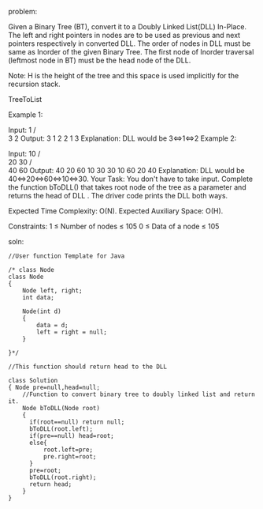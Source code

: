 problem:

Given a Binary Tree (BT), convert it to a Doubly Linked List(DLL) In-Place. The left and right pointers in nodes are to be used as previous and next pointers respectively in converted DLL. The order of nodes in DLL must be same as Inorder of the given Binary Tree. The first node of Inorder traversal (leftmost node in BT) must be the head node of the DLL.

Note: H is the height of the tree and this space is used implicitly for the recursion stack.
 

TreeToList

Example 1:

Input:
      1
    /  \
   3    2
Output:
3 1 2 
2 1 3 
Explanation: DLL would be 3<=>1<=>2
Example 2:

Input:
       10
      /   \
     20   30
   /   \
  40   60
Output:
40 20 60 10 30 
30 10 60 20 40
Explanation:  DLL would be 
40<=>20<=>60<=>10<=>30.
Your Task:
You don't have to take input. Complete the function bToDLL() that takes root node of the tree as a parameter and returns the head of DLL . The driver code prints the DLL both ways.

Expected Time Complexity: O(N).
Expected Auxiliary Space: O(H).

Constraints:
1 ≤ Number of nodes ≤ 105
0 ≤ Data of a node ≤ 105



soln:

```
//User function Template for Java

/* class Node
class Node
{
	Node left, right;
	int data;
	
	Node(int d)
	{
		data = d;
		left = right = null;
	}
	
}*/

//This function should return head to the DLL

class Solution
{ Node pre=null,head=null;
    //Function to convert binary tree to doubly linked list and return it.
    Node bToDLL(Node root)
    {
      if(root==null) return null;
      bToDLL(root.left);
      if(pre==null) head=root;
      else{
          root.left=pre;
          pre.right=root;
      }
      pre=root;
      bToDLL(root.right);
      return head;
    }
}  
```